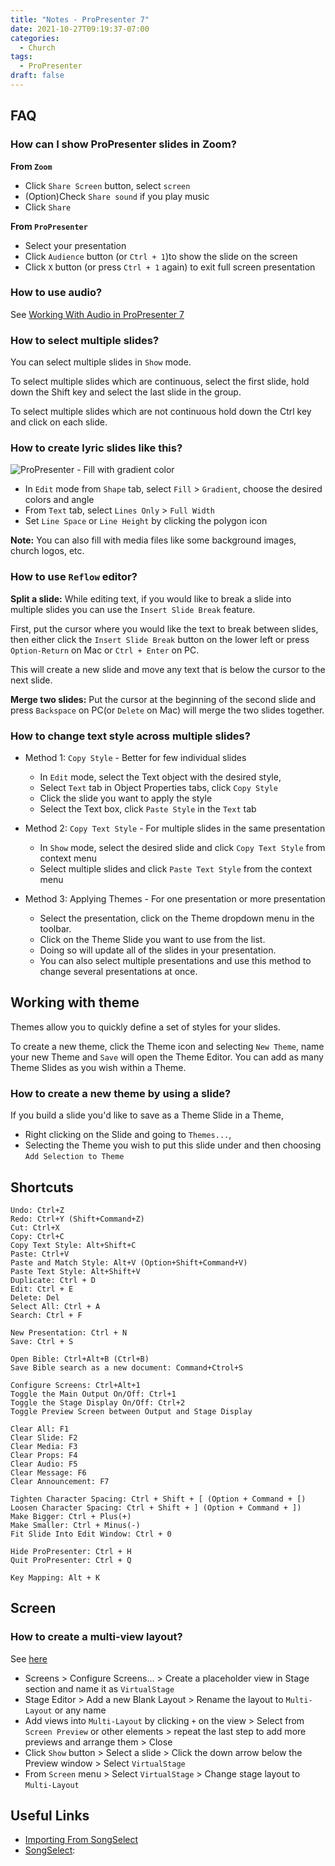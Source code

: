 ```yaml
---
title: "Notes - ProPresenter 7"
date: 2021-10-27T09:19:37-07:00
categories:
  - Church
tags:
  - ProPresenter
draft: false
---
```


## FAQ
### How can I show ProPresenter slides in Zoom?

**From `Zoom`**
* Click `Share Screen` button, select `screen`
* (Option)Check `Share sound` if you play music
* Click `Share`


**From `ProPresenter`**
* Select your presentation
* Click `Audience` button (or `Ctrl + 1`)to show the slide on the screen
* Click `X` button (or press `Ctrl + 1` again) to exit full screen presentation

### How to use audio?
See [Working With Audio in ProPresenter 7](https://www.youtube.com/watch?v=5H3n7K7oZxo)

### How to select multiple slides?
You can select multiple slides in `Show` mode. 

To select multiple slides which are continuous, select the first slide, 
hold down the Shift key and select the last slide in the group. 

To select multiple slides which are not continuous hold down the Ctrl key and click on each slide.

### How to create lyric slides like this?

![ProPresenter - Fill with gradient color](/images/2021/propresenter-fill-with-gradient.PNG)

* In `Edit` mode from `Shape` tab, select `Fill` > `Gradient`, choose the desired colors and angle
* From `Text` tab, select `Lines Only` > `Full Width`
* Set `Line Space` or `Line Height` by clicking the polygon icon 

**Note:**
You can also fill with media files like some background images, church logos, etc.

### How to use `Reflow` editor?
**Split a slide:**
While editing text, if you would like to break a slide into multiple slides 
you can use the `Insert Slide Break` feature. 

First, put the cursor where you would like the text to break between slides, 
then either click the `Insert Slide Break` button on the lower left or 
press `Option-Return` on Mac or `Ctrl + Enter` on PC. 

This will create a new slide and move any text that is below the cursor to the next slide.

**Merge two slides:**
Put the cursor at the beginning of the second slide and press `Backspace` on PC(or `Delete` on Mac) will merge the two slides together.

### How to change text style across multiple slides?
* Method 1: `Copy Style` - Better for few individual slides

  * In `Edit` mode, select the Text object with the desired style, 
  * Select `Text` tab in Object Properties tabs, click `Copy Style`
  * Click the slide you want to apply the style
  * Select the Text box, click `Paste Style` in the `Text` tab

* Method 2: `Copy Text Style` - For multiple slides in the same presentation
    * In `Show` mode, select the desired slide and click `Copy Text Style` from context menu
    * Select multiple slides and click `Paste Text Style` from the context menu

* Method 3: Applying Themes - For one presentation or more presentation
    * Select the presentation, click on the Theme dropdown menu in the toolbar. 
    * Click on the Theme Slide you want to use from the list. 
    * Doing so will update all of the slides in your presentation. 
    * You can also select multiple presentations and use this method to change several presentations at once.

## Working with theme
Themes allow you to quickly define a set of styles for your slides.

To create a new theme, click the Theme icon and selecting `New Theme`, name your new Theme and `Save` will open the Theme Editor. 
You can add as many Theme Slides as you wish within a Theme.

### How to create a new theme by using a slide?
If you build a slide you'd like to save as a Theme Slide in a Theme, 
* Right clicking on the Slide and going to `Themes...`, 
* Selecting the Theme you wish to put this slide under and then choosing `Add Selection to Theme`



## Shortcuts
```
Undo: Ctrl+Z
Redo: Ctrl+Y (Shift+Command+Z)
Cut: Ctrl+X
Copy: Ctrl+C
Copy Text Style: Alt+Shift+C
Paste: Ctrl+V
Paste and Match Style: Alt+V (Option+Shift+Command+V)
Paste Text Style: Alt+Shift+V
Duplicate: Ctrl + D
Edit: Ctrl + E
Delete: Del
Select All: Ctrl + A
Search: Ctrl + F

New Presentation: Ctrl + N
Save: Ctrl + S

Open Bible: Ctrl+Alt+B (Ctrl+B)
Save Bible search as a new document: Command+Ctrol+S

Configure Screens: Ctrl+Alt+1
Toggle the Main Output On/Off: Ctrl+1
Toggle the Stage Display On/Off: Ctrl+2
Toggle Preview Screen between Output and Stage Display

Clear All: F1
Clear Slide: F2
Clear Media: F3
Clear Props: F4
Clear Audio: F5
Clear Message: F6
Clear Announcement: F7

Tighten Character Spacing: Ctrl + Shift + [ (Option + Command + [)
Loosen Character Spacing: Ctrl + Shift + ] (Option + Command + ])
Make Bigger: Ctrl + Plus(+)
Make Smaller: Ctrl + Minus(-)
Fit Slide Into Edit Window: Ctrl + 0

Hide ProPresenter: Ctrl + H
Quit ProPresenter: Ctrl + Q

Key Mapping: Alt + K
```

## Screen
### How to create a multi-view layout?
See [here](https://www.youtube.com/watch?v=HZDOf3RRRcs)

* Screens > Configure Screens... > Create a placeholder view in Stage section and name it as `VirtualStage`
* Stage Editor > Add a new Blank Layout > Rename the layout to `Multi-Layout` or any name
* Add views into `Multi-Layout` by clicking `+` on the view > Select from `Screen Preview` or other elements >
repeat the last step to add more previews and arrange them > Close
* Click `Show` button > Select a slide > Click the down arrow below the Preview window > Select `VirtualStage` 
* From `Screen` menu > Select `VirtualStage` > Change stage layout to `Multi-Layout`

## Useful Links
* [Importing From SongSelect](https://support.renewedvision.com/hc/en-us/articles/360041815033-Importing-from-SongSelect)
* [SongSelect](https://ca.ccli.com/):
